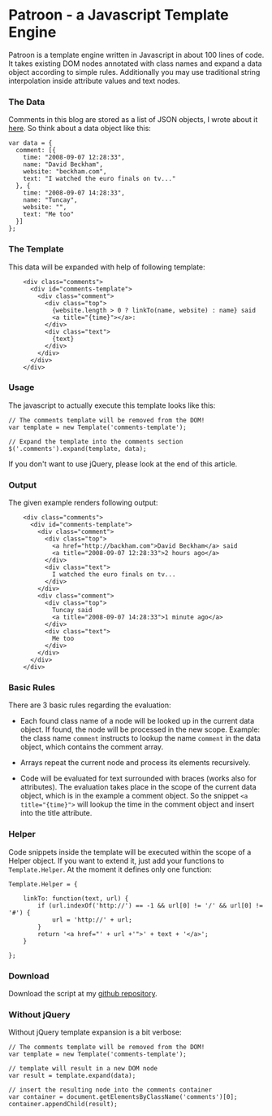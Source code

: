 Patroon - a Javascript Template Engine
======================================

Patroon is a template engine written in Javascript in about 100 lines
of code. It takes existing DOM nodes annotated with class names and
expand a data object according to simple rules. Additionally you may
use traditional string interpolation inside attribute values and text
nodes.

### The Data

Comments in this blog are stored as a list of JSON objects, I wrote
about it [here][1]. So think about a data object like this:

    var data = { 
      comment: [{
        time: "2008-09-07 12:28:33", 
        name: "David Beckham",
        website: "beckham.com",
        text: "I watched the euro finals on tv..." 
      }, { 
        time: "2008-09-07 14:28:33", 
        name: "Tuncay",
        website: "",
        text: "Me too"
      }]
    };
    

### The Template

This data will be expanded with help of following template:

        <div class="comments">  
          <div id="comments-template">
            <div class="comment">
              <div class="top">
                {website.length > 0 ? linkTo(name, website) : name} said
                <a title="{time}"></a>:
              </div>
              <div class="text">
                {text}
              </div>
            </div>   
          </div>
        </div>


### Usage

The javascript to actually execute this template looks like this:

    // The comments template will be removed from the DOM!
    var template = new Template('comments-template');
    
    // Expand the template into the comments section
    $('.comments').expand(template, data);


If you don't want to use jQuery, please look at the end of this article.


### Output

The given example renders following output:

        <div class="comments">  
          <div id="comments-template">
            <div class="comment">
              <div class="top">
                <a href="http://backham.com">David Beckham</a> said
                <a title="2008-09-07 12:28:33">2 hours ago</a>
              </div>
              <div class="text">
                I watched the euro finals on tv...
              </div>
            </div>   
            <div class="comment">
              <div class="top">
                Tuncay said
                <a title="2008-09-07 14:28:33">1 minute ago</a>
              </div>
              <div class="text">
                Me too
              </div>
            </div>   
          </div>
        </div>
    
    

### Basic Rules

There are 3 basic rules regarding the evaluation:

* Each found class name of a node will be looked up in the current
  data object. If found, the node will be processed in the new scope.
  Example: the class name `comment` instructs to lookup the name
  `comment` in the data object, which contains the comment array.

* Arrays repeat the current node and process its elements recursively.

* Code will be evaluated for text surrounded with braces (works also
  for attributes). The evaluation takes place in the scope of the
  current data object, which is in the example a comment object. So
  the snippet `<a title="{time}">` will lookup the time in the comment
  object and insert into the title attribute.

### Helper

Code snippets inside the template will be executed within the scope of
a Helper object. If you want to extend it, just add your functions to
`Template.Helper`. At the moment it defines only one function:

    Template.Helper = {
     
        linkTo: function(text, url) {
            if (url.indexOf('http://') == -1 && url[0] != '/' && url[0] != '#') {
                url = 'http://' + url;
            }
            return '<a href="' + url +'">' + text + '</a>';
        }
     
    };

### Download

Download the script at my [github repository][2].

 [1]: commenting-system-with-lightweight-json-store.html
 [2]: http://github.com/georgi/patroon/tree/master


### Without jQuery

Without jQuery template expansion is a bit verbose:

    // The comments template will be removed from the DOM!
    var template = new Template('comments-template');
    
    // template will result in a new DOM node
    var result = template.expand(data);
    
    // insert the resulting node into the comments container
    var container = document.getElementsByClassName('comments')[0];
    container.appendChild(result);

